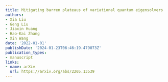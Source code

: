 ```yaml
---
title: Mitigating barren plateaus of variational quantum eigensolvers
authors:
- Xia Liu
- Geng Liu
- Jiaxin Huang
- Hao-Kai Zhang
- Xin Wang
date: '2022-01-01'
publishDate: '2024-01-23T06:46:19.479073Z'
publication_types:
- manuscript
links:
- name: arXiv
  url: https://arxiv.org/abs/2205.13539
---
```

